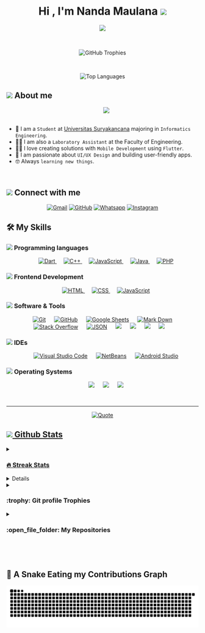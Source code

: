 <h1 align="center">Hi , I'm Nanda Maulana <img src="https://media.giphy.com/media/hvRJCLFzcasrR4ia7z/giphy.gif" width="35"></h1>
<p align="center">
<a href="https://github.com/DenverCoder1/readme-typing-svg">
  <img src="https://readme-typing-svg.herokuapp.com?font=Time+New+Roman&color=%23C8BE25&size=25&center=true&vCenter=true&width=600&height=100&lines=Informatics+Engineer+Student;UI/UX+Designer;Always+Learning+New+Things;Tech+Enthusiast;Creative+Thinker">
</a>

</p>


<br>

<p align="center">
  <img src="https://github-profile-trophy.vercel.app/?username=nandamaull244&theme=prussian&no-frame=true&row=1&column=7" alt="GitHub Trophies"/>
</p>
<br>
<p align="center">
  <img src="https://github-readme-stats.vercel.app/api/top-langs/?username=nandamaull244&layout=compact&theme=prussian" alt="Top Languages" />
</p>


	
## <picture><img src = "https://github.com/7oSkaaa/7oSkaaa/blob/main/Images/about_me.gif?raw=true" width = 50px></picture> About me

<picture> <img align="right" src="https://github.com/7oSkaaa/7oSkaaa/blob/main/Images/Right_Side.gif?raw=true" width = 250px></picture>

<br><br>

- :school: I am a `Student` at [Universitas Suryakancana](https://unsur.ac.id/) majoring in `Informatics Engineering`.
- :man_teacher: I am also a `Laboratory Assistant` at the Faculty of Engineering.
- :technologist: I love creating solutions with `Mobile Development` using `Flutter`.
- :art: I am passionate about `UI/UX Design` and building user-friendly apps.
- :nerd_face: Always `learning new things`.

<br>



## <picture> <img src="https://github.com/7oSkaaa/7oSkaaa/blob/main/Images/Connect-with-me.gif?raw=true" width="100px"> </picture> Connect with me
<p align="center">
	<a href="mailto:nandamaulana.12.x@gmail.com"><img img src="https://img.shields.io/badge/gmail-%23EA4335.svg?style=plastic&logo=gmail&logoColor=white" alt="Gmail"/></a>
	<a href="https://github.com/nandamaull244"><img src="https://img.shields.io/badge/github-%23181717.svg?style=plastic&logo=github&logoColor=white" alt="GitHub"/></a>
	<a href="https://wa.me/085174067863"><img src="https://img.shields.io/badge/whatsapp-%2325D366.svg?style=plastic&logo=whatsapp&logoColor=white" alt="Whatsapp"/></a>
	<!-- <a href="https://www.linkedin.com/in/7oskaa/"><img src="https://img.shields.io/badge/linkedin-%230A66C2.svg?style=plastic&logo=linkedin&logoColor=white" alt="LinkedIn"/></a> -->
	<a href="https://www.instagram.com/maulll_n_/"><img src="https://img.shields.io/badge/instagram-%23E4405F.svg?style=plastic&logo=instagram&logoColor=white" alt="Instagram"/></a>
</p>



## 🛠️ My Skills

### <picture> <img src = "https://github.com/7oSkaaa/7oSkaaa/blob/main/Images/Programming_Languages.gif?raw=true" width = 50px>  </picture> Programming languages

<p align="center"> 
  &emsp; 
  <a href="https://dart.dev/" target="_blank"> 
    <img alt="Dart" src="https://img.shields.io/badge/Dart-0175C2.svg?style=plastic&logo=dart&logoColor=white">
  </a> 
  &emsp;
  <a href="https://www.w3schools.com/cpp/" target="_blank"> 
    <img alt="C++" src="https://img.shields.io/badge/C++%20-%2300599C.svg?style=plastic&logo=c%2B%2B&logoColor=white">
  </a> 
  &emsp;
  <a href="https://developer.mozilla.org/en-US/docs/Web/JavaScript" target="_blank"> 
     <img alt="JavaScript" src="https://img.shields.io/badge/JavaScript%20-%23F7DF1E.svg?style=plastic&logo=javascript&logoColor=black">
   </a>
  &emsp;
  <a href="https://www.java.com" target="_blank"> 
    <img alt="Java" src="https://img.shields.io/badge/Java-%23007396.svg?style=plastic&logo=java&logoColor=white">
  </a>
  &emsp;
   <a href="https://www.php.net/" target="_blank">
    <img alt="PHP" src="https://img.shields.io/badge/PHP-777BB4.svg?style=plastic&logo=php&logoColor=white">
  </a>
</p>

### <picture> <img src = "https://github.com/7oSkaaa/7oSkaaa/blob/main/Images/Front_End.gif?raw=true" width = 50px>  </picture> Frontend Development
<p align="center"> 
  &emsp; 
  <a href="https://www.w3.org/html/" target="_blank"> 
   <img alt="HTML" src="https://img.shields.io/badge/HTML5%20-%23E34F26.svg?style=plastic&logo=html5&logoColor=white">
  </a>   
  &emsp;
  <a href="https://www.w3schools.com/css/" target="_blank">
    <img alt="CSS" src="https://img.shields.io/badge/CSS%20-%231572B6.svg?style=plastic&logo=css3&logoColor=white">
  </a> 
  &emsp;
  <a href="https://developer.mozilla.org/en-US/docs/Web/JavaScript" target="_blank"> 
     <img alt="JavaScript" src="https://img.shields.io/badge/JavaScript%20-%23F7DF1E.svg?style=plastic&logo=javascript&logoColor=black">
   </a>
</p>

 ### <picture> <img src = "https://github.com/7oSkaaa/7oSkaaa/blob/main/Images/Software_Tools.gif?raw=true" width = 50px>  </picture> Software & Tools
 
<p align="center">
  &emsp;
    <a href="#"><img alt="Git" src="https://img.shields.io/badge/Git%20-%23F05033.svg?style=plastic&logo=git&logoColor=white"></a>
  &emsp;
    <a href="#"><img alt="GitHub" src="https://img.shields.io/badge/github-%23181717.svg?style=plastic&logo=github&logoColor=white"></a>
  &emsp;
    <a href="#"><img alt="Google Sheets" src="https://img.shields.io/badge/Google%20Sheets%20-%2334A853.svg?style=plastic&logo=google%20sheets&logoColor=white"></a>
  &emsp;
    <a href="#"><img alt="Mark Down" src="https://img.shields.io/badge/Markdown-000000?style=plastic&logo=markdown&logoColor=white"></a>
  &emsp;
    <a href="#"><img alt="Stack Overflow" src="https://img.shields.io/badge/-Stack%20Overflow-FE7A16?style=plastic&logo=stack-overflow&logoColor=white"></a>
  &emsp;
    <a href="#"><img alt="JSON" img src="https://img.shields.io/badge/json-%23000000.svg?style=plastic&logo=json&logoColor=white"></a>
    &emsp;
    <a href="#"><img src="https://img.shields.io/badge/mysql-%234479A1.svg?&style=plastic&logo=mysql&logoColor=white"/></a>
  &emsp;
  <a href="#"><img src="https://img.shields.io/badge/figma-%23F24E1E.svg?&style=plastic&logo=figma&logoColor=white"/></a>
  &emsp;
  <a href="#"><img src="https://img.shields.io/badge/supabase-%233FCF8E.svg?&style=plastic&logo=supabase&logoColor=white"/></a>
  &emsp;
  <a href="#"><img src="https://img.shields.io/badge/firebase-%23DD2C00.svg?&style=plastic&logo=firebase&logoColor=white"/></a>
  &emsp;
</p>

 ### <picture> <img src = "https://github.com/7oSkaaa/7oSkaaa/blob/main/Images/IDEs.gif?raw=true" width = 50px>  </picture> IDEs
 
<p align="center">
  &emsp;
    <a href="#"><img alt="Visual Studio Code" src="https://img.shields.io/badge/Visual%20Studio%20Code-0078d7.svg?style=plastic&logo=visual-studio-code&logoColor=white"></a>
  &emsp;
<a href="#"><img alt="NetBeans" src="https://img.shields.io/badge/netbeans-1B6AC6.svg?style=plastic&logo=apachenetbeanside&logoColor=white" /></a>
  &emsp;
   <a href="#"><img alt="Android Studio" src="https://img.shields.io/badge/android%20studio-3DDC84.svg?style=plastic&logo=androidstudio&logoColor=white" /></a>
</p>


 


 ### <picture> <img src = "https://github.com/7oSkaaa/7oSkaaa/blob/main/Images/OS.gif?raw=true" width = 50px>  </picture> Operating Systems
 
<p align="center">
  &emsp;
    <a href="#"><img src="https://img.shields.io/badge/Linux-FCC624?style=plastic&logo=linux&logoColor=black"></a>
  &emsp;
    <a href="#"><img src="https://img.shields.io/badge/Ubuntu-E95420?style=plastic&logo=ubuntu&logoColor=white"></a>
  &emsp;
    <a href="#"><img src="https://img.shields.io/badge/Windows-0078D6?style=plastic&logo=windows&logoColor=white"></a>

</p>

<br> 

---

<p align = "center">
	<a href="https://github.com/piyushsuthar/github-readme-quotes"> <img alt = "Quote" src="https://quotes-github-readme.vercel.app/api?type=horizontal&theme=tokyonight&animation=grow_out_in&quoteCategory=programming">
</p>

## <picture> <img src = "https://github.com/7oSkaaa/7oSkaaa/blob/main/Images/Statistics.gif?raw=true" width = 50px>  </picture> Github Stats

<details><summary><h3> 🔥 Streak Stats</h3></summary>

----	

<p align="center"><img src="https://github-readme-streak-stats.herokuapp.com/?user=7oSkaaa&theme=tokyonight_duo" alt="7oSkaaa" /></p>

</details>
  
<details><summary><h3>💻 GitHub Profile Stats</h3></summary>

----
	
<p align="center">
    <a href="https://github.com/anuraghazra/github-readme-stats">
	    <img alt="nandamaull244's Github Stats" src="https://github-readme-stats.vercel.app/api?username=nandamaull244&show_icons=true&count_private=true&locale=en&theme=tokyonight&layout=compact" height="230px"/></a>
	  <img src="https://github-readme-stats.vercel.app/api/top-langs?username=nandamaull244&langs_count=10&show_icons=true&locale=en&theme=tokyonight" alt="nandamaull244" height="230px"/>
<br/>

  <b>Note:</b> Top languages is only a metric of the languages my public code consists of and doesn't reflect experience or skill level.
  </p>
</details>

<!-- <details><summary><h3>⚡ Recent GitHub Activity</h3></summary>	
https://github-readme-activity-graph.cyclic.app/graph?username=nandamaull244&theme=github(https://github.com/nandamaull244/github-readme-activity-graph) -->

 
</details>

<details><summary> <h3> :trophy: Git profile Trophies </h3></summary>

----
	
<p align="center"> <a href="https://github.com/ryo-ma/github-profile-trophy"><img src="https://github-profile-trophy.vercel.app/?username=nandamaull244&layout=compact&theme=tokyonight&column=4&margin-w=15&margin-h=15" alt="nandamaull244" /></a> </p>


	
</details>
	
<details><summary><h3> :open_file_folder: My Repositories </h3></summary>	
<div>
  <p align="center">
	<a href="https://github.com/nandamaull244/nandamaull244">
      		<img src="https://github-readme-stats.vercel.app/api/pin/?username=nandamaull244&repo=nandamaull244&theme=tokyonight" alt="GitHub Stats" />
    	</a>
	<a href="https://github.com/nandamaull244/sylph2">
      		<img src="https://github-readme-stats.vercel.app/api/pin/?username=nandamaull244&repo=nandamaull244&theme=tokyonight" alt="GitHub Stats" />
    	</a>
	<a href="https://github.com/nandamaull244/admin_sylph">
      		<img src="https://github-readme-stats.vercel.app/api/pin/?username=nandamaull244&repo=nandamaull244&theme=tokyonight" alt="GitHub Stats" />
    	</a>
	<a href="https://github.com/nandamaull244/sylph_ar">
      		<img src="https://github-readme-stats.vercel.app/api/pin/?username=nandamaull244&repo=nandamaull244&theme=tokyonight" alt="GitHub Stats" />
    	</a>
	<a href="https://github.com/nandamaull244/Hoozori-v2">
      		<img src="https://github-readme-stats.vercel.app/api/pin/?username=nandamaull244&repo=nandamaull244&theme=tokyonight" alt="GitHub Stats" />
    	</a>
	<a href="https://github.com/nandamaull244/DAWALA">
      		<img src="https://github-readme-stats.vercel.app/api/pin/?username=nandamaull244&repo=nandamaull244&theme=tokyonight" alt="GitHub Stats" />
    	</a>
	<a href="https://github.com/nandamaull244/web_agenzy">
      		<img src="https://github-readme-stats.vercel.app/api/pin/?username=nandamaull244&repo=nandamaull244&theme=tokyonight" alt="GitHub Stats" />
    	</a>
	<a href="https://github.com/nandamaull244/cianjur_bersih">
      		<img src="https://github-readme-stats.vercel.app/api/pin/?username=nandamaull244&repo=nandamaull244&theme=tokyonight" alt="GitHub Stats" />
    	</a>
	<a href="https://github.com/nandamaull244/Huzoori_app">
      		<img src="https://github-readme-stats.vercel.app/api/pin/?username=nandamaull244&repo=nandamaull244&theme=tokyonight" alt="GitHub Stats" />
    	</a>
  </p>
</div>
</details>

</br></br>
	
## 🐍 A Snake Eating my Contributions Graph
	
![snake gif](https://github.com/nandamaull244/nandamaull244/blob/output/snake.svg)


